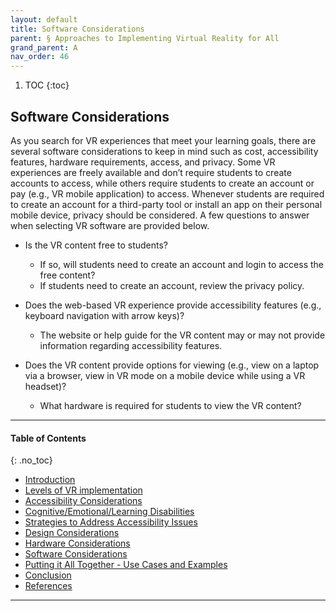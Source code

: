 ```yaml
---
layout: default
title: Software Considerations 
parent: § Approaches to Implementing Virtual Reality for All  
grand_parent: A
nav_order: 46 
---
```

<style>
.dont-break-out {
  /* These are technically the same, but use both */
  overflow-wrap: break-word;
  word-wrap: break-word;

     -ms-word-break: break-all;
  /* This is the dangerous one in WebKit, as it breaks things wherever */
  word-break: break-all;
  /* Instead use this non-standard one: */
  word-break: break-word;
}

.youtube-container {
    position: relative;
    width: 100%;
    height: 0;
    padding-bottom: 56.25%;
}
.youtube-video {
    position: absolute;
    top: 0;
    left: 0;
    width: 100%;
    height: 100%;
}

</style>

<div class="dont-break-out" markdown="1">

1. TOC
{:toc}

## Software Considerations
As you search for VR experiences that meet your learning goals, there are several software considerations to keep in mind such as cost, accessibility features, hardware requirements, access, and privacy. Some VR experiences are freely available and don’t require students to create accounts to access, while others require students to create an account or pay (e.g., VR mobile application) to access. Whenever students are required to create an account for a third-party tool or install an app on their personal mobile device, privacy should be considered. A few questions to answer when selecting VR software are provided below.

- Is the VR content free to students? 
    - If so, will students need to create an account and login to access the free content? 
    - If students need to create an account, review the privacy policy. 

- Does the web-based VR experience provide accessibility features (e.g., keyboard navigation with arrow keys)? 
    - The website or help guide for the VR content may or may not provide information regarding accessibility features.
- Does the VR content provide options for viewing (e.g., view on a laptop via a browser, view in VR mode on a mobile device while using a VR headset)? 
    - What hardware is required for students to view the VR content?

***

#### Table of Contents
{: .no_toc}

<ul><li> <a href="/docs/A/Approaches-to-Implementing-Virtual-Reality-for-All-1/">Introduction</a></li><li> <a href="/docs/A/Approaches-to-Implementing-Virtual-Reality-for-All-2/">Levels of VR implementation</a></li><li> <a href="/docs/A/Approaches-to-Implementing-Virtual-Reality-for-All-2-1/">Accessibility Considerations</a></li><li> <a href="/docs/A/Approaches-to-Implementing-Virtual-Reality-for-All-3/">Cognitive/Emotional/Learning Disabilities</a></li><li> <a href="/docs/A/Approaches-to-Implementing-Virtual-Reality-for-All-4/">Strategies to Address Accessibility Issues</a></li><li> <a href="/docs/A/Approaches-to-Implementing-Virtual-Reality-for-All-4-1/">Design Considerations</a></li><li> <a href="/docs/A/Approaches-to-Implementing-Virtual-Reality-for-All-4-2/">Hardware Considerations</a></li><li> <a href="/docs/A/Approaches-to-Implementing-Virtual-Reality-for-All-4-3/">Software Considerations</a></li><li> <a href="/docs/A/Approaches-to-Implementing-Virtual-Reality-for-All-5/">Putting it All Together - Use Cases and Examples</a></li><li> <a href="/docs/A/Approaches-to-Implementing-Virtual-Reality-for-All-6/">Conclusion</a></li><li> <a href="/docs/A/Approaches-to-Implementing-Virtual-Reality-for-All-7/">References</a></li></ul>

***

</div>

